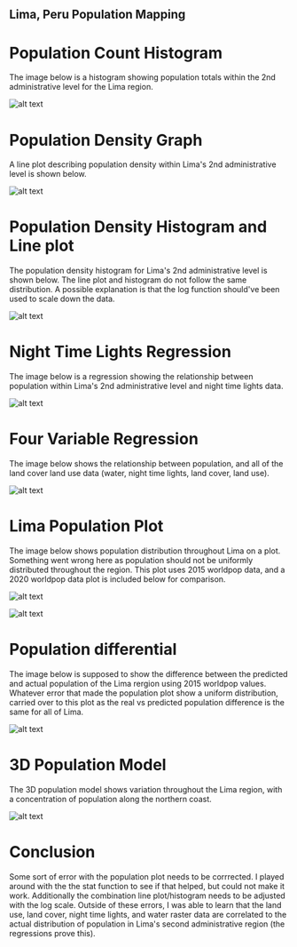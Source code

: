 ## Lima, Peru Population Mapping

# Population Count Histogram

The image below is a histogram showing population totals within the 2nd administrative level for the Lima region.

![alt text](per_adm2_histogram.png)

# Population Density Graph

A line plot describing population density within Lima's 2nd administrative level is shown below.

![alt text](https://github.com/bobbybWM/Workshop-1/blob/master/per_adm2_density.png)

# Population Density Histogram and Line plot

The population density histogram for Lima's 2nd administrative level is shown below. The line plot and histogram do not follow the same distribution. A possible explanation is that the log function should've been used to scale down the data.

![alt text](https://github.com/bobbybWM/Workshop-1/blob/master/per_density_histogram.png)

# Night Time Lights Regression

The image below is a regression showing the relationship between population within Lima's 2nd administrative level and night time lights data.

![alt text](https://github.com/bobbybWM/Workshop-1/blob/master/per_pop20_ntl_regression.png)

# Four Variable Regression

The image below shows the relationship between population, and all of the land cover land use data (water, night time lights, land cover, land use).

![alt text](https://github.com/bobbybWM/Workshop-1/blob/master/per_regression_4_variables.png)

# Lima Population Plot

The image below shows population distribution throughout Lima on a plot. Something went wrong here as population should not be uniformly distributed throughout the region. This plot uses 2015 worldpop data, and a 2020 worldpop data plot is included below for comparison.

![alt text](https://github.com/bobbybWM/Workshop-1/blob/master/lima%20population.png)

![alt text](https://github.com/bobbybWM/Workshop-1/blob/master/Lima%20Population.png)

# Population differential

The image below is supposed to show the difference between the predicted and actual population of the Lima rergion using 2015 worldpop values. Whatever error that made the population plot show a uniform distribution, carried over to this plot as the real vs predicted population difference is the same for all of Lima.

![alt text](https://github.com/bobbybWM/Workshop-1/blob/master/limadiff.png)

# 3D Population Model

The 3D population model shows variation throughout the Lima region, with a concentration of population along the northern coast.

![alt text](https://github.com/bobbybWM/Workshop-1/blob/master/lima3D.PNG)

# Conclusion

Some sort of error with the population plot needs to be corrrected. I played around with the the stat function to see if that helped, but could not make it work. Additionally the combination line plot/histogram needs to be adjusted with the log scale. Outside of these errors, I was able to learn that the land use, land cover, night time lights, and water raster data are correlated to the actual distribution of population in Lima's second administrative region (the regressions prove this). 
